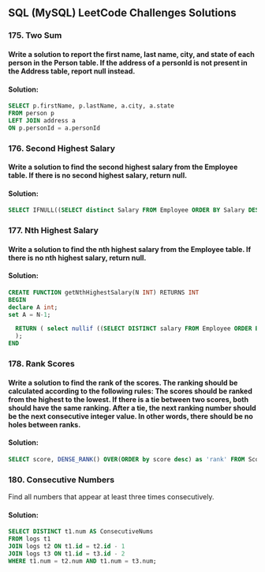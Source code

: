 <h2> SQL (MySQL) LeetCode Challenges Solutions </h2>

<h3> 175. Two Sum </h3>
<h4> Write a solution to report the first name, last name, city, and state of each person in the Person table. If the address of a personId is not present in the Address table, report null instead. </h4>
<h4> Solution: </h4>

```sql
SELECT p.firstName, p.lastName, a.city, a.state
FROM person p
LEFT JOIN address a
ON p.personId = a.personId
```


<h3> 176. Second Highest Salary </h3>
<h4>Write a solution to find the second highest salary from the Employee table. If there is no second highest salary, return null. </h4>
<h4> Solution: </h4>

```sql
SELECT IFNULL((SELECT distinct Salary FROM Employee ORDER BY Salary DESC LIMIT 1,1),NULL) AS SecondHighestSalary;
```


<h3> 177. Nth Highest Salary </h3>
<h4>Write a solution to find the nth highest salary from the Employee table. If there is no nth highest salary, return null. </h4>
<h4> Solution: </h4>

```sql
CREATE FUNCTION getNthHighestSalary(N INT) RETURNS INT
BEGIN
declare A int;
set A = N-1;

  RETURN ( select nullif ((SELECT DISTINCT salary FROM Employee ORDER BY salary desc LIMIT A,1),NULL)
  );
END
```

<h3> 178. Rank Scores </h3>
<h4>Write a solution to find the rank of the scores. The ranking should be calculated according to the following rules: The scores should be ranked from the highest to the lowest. If there is a tie between two scores, both should have the same ranking. After a tie, the next ranking number should be the next consecutive integer value. In other words, there should be no holes between ranks. </h4>
<h4> Solution: </h4>

```sql
SELECT score, DENSE_RANK() OVER(ORDER by score desc) as 'rank' FROM Scores;
```

<h3> 180. Consecutive Numbers </h3>
<h4F>Find all numbers that appear at least three times consecutively. </h4>
<h4> Solution: </h4>

```sql
SELECT DISTINCT t1.num AS ConsecutiveNums
FROM logs t1
JOIN logs t2 ON t1.id = t2.id - 1
JOIN logs t3 ON t1.id = t3.id - 2
WHERE t1.num = t2.num AND t1.num = t3.num;

```
